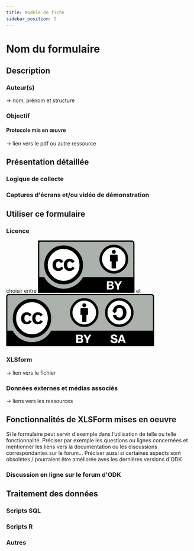 ```yaml
---
title: Modèle de fiche
sidebar_position: 5
---
```

# Nom du formulaire

## Description
### Auteur(s)
-> nom, prénom et structure
### Objectif
#### Protocole mis en œuvre
-> lien vers le pdf ou autre ressource

## Présentation détaillée
### Logique de collecte
### Captures d'écrans et/ou vidéo de démonstration

## Utiliser ce formulaire
### Licence
choisir entre 
[![CC-BY](./ODK-CEN/fichiers/by.png)]((https://creativecommons.org/licenses/by/2.0/fr/))
et 
[![CC-BY-SA](./ODK-CEN/fichiers/by-sa.png)](https://creativecommons.org/licenses/by-sa/2.0/fr/)
### XLSform
-> lien vers le fichier
### Données externes et médias associés
-> liens vers les ressources

## Fonctionnalités de XLSForm mises en oeuvre
Si le formulaire peut servir d'exemple dans l’utilisation de telle ou telle fonctionnalité.
Préciser par exemple les questions ou lignes concernées et mentionner les liens vers la documentation ou les discussions correspondantes sur le forum...
Préciser aussi si certaines aspects sont obsolètes / pourraient être améliorée aves les dernières versions d'ODK
### Discussion en ligne sur le forum d'ODK

## Traitement des données
### Scripts SQL
### Scripts R
### Autres
